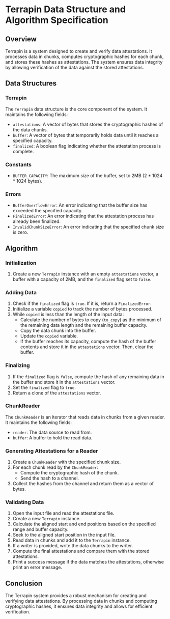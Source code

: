 # Terrapin Data Structure and Algorithm Specification

## Overview

Terrapin is a system designed to create and verify data attestations. It processes data in chunks, computes cryptographic hashes for each chunk, and stores these hashes as attestations. The system ensures data integrity by allowing verification of the data against the stored attestations.

## Data Structures

### Terrapin

The `Terrapin` data structure is the core component of the system. It maintains the following fields:

- `attestations`: A vector of bytes that stores the cryptographic hashes of the data chunks.
- `buffer`: A vector of bytes that temporarily holds data until it reaches a specified capacity.
- `finalized`: A boolean flag indicating whether the attestation process is complete.

### Constants

- `BUFFER_CAPACITY`: The maximum size of the buffer, set to 2MB (2 * 1024 * 1024 bytes).

### Errors

- `BufferOverflowError`: An error indicating that the buffer size has exceeded the specified capacity.
- `FinalizedError`: An error indicating that the attestation process has already been finalized.
- `InvalidChunkSizeError`: An error indicating that the specified chunk size is zero.

## Algorithm

### Initialization

1. Create a new `Terrapin` instance with an empty `attestations` vector, a buffer with a capacity of 2MB, and the `finalized` flag set to `false`.

### Adding Data

1. Check if the `finalized` flag is `true`. If it is, return a `FinalizedError`.
2. Initialize a variable `copied` to track the number of bytes processed.
3. While `copied` is less than the length of the input data:
   - Calculate the number of bytes to copy (`to_copy`) as the minimum of the remaining data length and the remaining buffer capacity.
   - Copy the data chunk into the buffer.
   - Update the `copied` variable.
   - If the buffer reaches its capacity, compute the hash of the buffer contents and store it in the `attestations` vector. Then, clear the buffer.

### Finalizing

1. If the `finalized` flag is `false`, compute the hash of any remaining data in the buffer and store it in the `attestations` vector.
2. Set the `finalized` flag to `true`.
3. Return a clone of the `attestations` vector.

### ChunkReader

The `ChunkReader` is an iterator that reads data in chunks from a given reader. It maintains the following fields:

- `reader`: The data source to read from.
- `buffer`: A buffer to hold the read data.

### Generating Attestations for a Reader

1. Create a `ChunkReader` with the specified chunk size.
2. For each chunk read by the `ChunkReader`:
   - Compute the cryptographic hash of the chunk.
   - Send the hash to a channel.
3. Collect the hashes from the channel and return them as a vector of bytes.

### Validating Data

1. Open the input file and read the attestations file.
2. Create a new `Terrapin` instance.
3. Calculate the aligned start and end positions based on the specified range and buffer capacity.
4. Seek to the aligned start position in the input file.
5. Read data in chunks and add it to the `Terrapin` instance.
6. If a writer is provided, write the data chunks to the writer.
7. Compute the final attestations and compare them with the stored attestations.
8. Print a success message if the data matches the attestations, otherwise print an error message.

## Conclusion

The Terrapin system provides a robust mechanism for creating and verifying data attestations. By processing data in chunks and computing cryptographic hashes, it ensures data integrity and allows for efficient verification.
